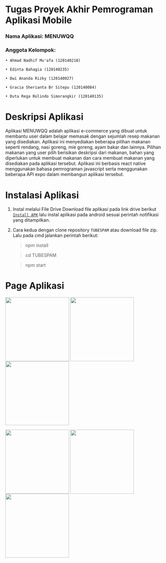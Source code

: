 # Tugas Proyek Akhir Pemrograman Aplikasi Mobile
### Nama Aplikasi: MENUWQQ
### Anggota Kelompok:
  `• Ahmad Nadhif Mu'afa (120140218)`
  
  `• Edinta Bahagia (120140235)`
  
  `• Dwi Ananda Rizky (120140027)`
  
  `• Gracia Sherianta Br Sitepu (120140084)`

  `• Duta Rega Rolindo Simorangkir (120140135)`


# Deskripsi Aplikasi

Aplikasi MENUWQQ adalah aplikasi e-commerce yang dibuat untuk membantu user dalam belajar memasak dengan sejumlah resep makanan yang disediakan. Aplikasi ini menyediakan beberapa pilihan makanan seperti rendang, nasi goreng, mie goreng, ayam bakar dan lainnya. Pilihan makanan yang user pilih berisikan 
deskripsi dari makanan, bahan yang diperlukan untuk membuat makanan dan cara membuat makanan yang disediakan pada aplikasi tersebut. Aplikasi ini 
berbasis react native menggunakan bahasa pemrograman javascript serta menggunakan beberapa API expo dalam membangun aplikasi tersebut.

# Instalasi Aplikasi
 1. Instal melalui File Drive
 Download file aplikasi pada link drive berikut [`Install APK`](https://drive.google.com/drive/folders/1onxPgGCwjeOXag3Bt8zvR-d7KUtbsP0H?usp=sharing) lalu instal aplikasi pada android sesuai perintah notifikasi yang ditampilkan.

 2. Cara kedua dengan clone repository `TUBESPAM` atau download file zip. Lalu pada cmd jalankan perintah berikut:

    > npm install

    > cd TUBESPAM

    > npm start

# Page Aplikasi 

  <img src="https://user-images.githubusercontent.com/104087436/208312542-c4aea477-ea69-4941-8fa1-a3e27d354724.jpg" align="center" width="200px">  <img src="https://user-images.githubusercontent.com/104087436/208312551-ba5821e8-1a52-43fa-a99d-34d8143fbf91.jpg" align="center" width="200px">  <img src="https://user-images.githubusercontent.com/104087436/208312570-0761db82-de08-464f-85cc-8004e1510854.jpg" align="center" width="200px">

  <img src="https://user-images.githubusercontent.com/104087436/208312581-30c4561f-89ae-440c-b608-272a1dbcb5e3.jpg" align="center" width="200px">  <img src="https://user-images.githubusercontent.com/104087436/208312591-8f94b786-80c1-43b5-89b8-cdf55d53ab53.jpg" align="center" width="200px">  <img src="https://user-images.githubusercontent.com/104087436/208312600-5bd284b3-cb4c-46dd-a37f-d0025376eaa9.jpg" align="center" width="200px"> 
